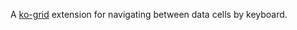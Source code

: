 A [ko-grid](https://github.com/benschulz/ko-grid) extension for navigating between data cells by keyboard.